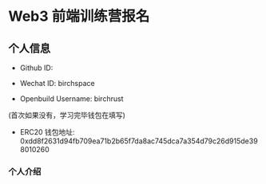 # Web3 前端训练营报名

## 个人信息

* Github ID:

* Wechat ID: birchspace

* Openbuild Username: birchrust

(首次如果没有，学习完毕钱包在填写)

* ERC20 钱包地址: 0xdd8f2631d94fb709ea71b2b65f7da8ac745dca7a354d79c26d915de398010260

### 个人介绍
